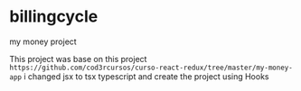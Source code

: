 # billingcycle
my money project

This project was base on this project `https://github.com/cod3rcursos/curso-react-redux/tree/master/my-money-app`
i changed jsx to tsx typescript and create the project using Hooks

